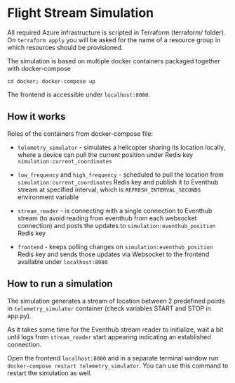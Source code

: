 # Flight Stream Simulation

All required Azure infrastructure is scripted in Terraform (terraform/ folder). On `terraform apply` you will be asked for the name of a resource group in which resources should be provisioned.

The simulation is based on multiple docker containers packaged together with docker-compose

`cd docker; docker-compose up`

The frontend is accessible under `localhost:8080`.

## How it works

Roles of the containers from docker-compose file:

- `telemetry_simulator` - simulates a helicopter sharing its location locally, where a device can pull the current position under Redis key `simulation:current_coordinates`

- `low_frequency` and `high_frequency` - scheduled to pull the location from `simulation:current_coordinates` Redis key and publish it to Eventhub stream at specified interval, which is `REFRESH_INTERVAL_SECONDS` environment variable

- `stream_reader` - is connecting with a single connection to Eventhub stream (to avoid reading from eventhub from each websocket connection) and posts the updates to `simulation:eventhub_position` Redis key

- `frontend` - keeps polling changes on `simulation:eventhub_position` Redis key and sends those updates via Websocket to the frontend available under `localhost:8080`

## How to run a simulation

The simulation generates a stream of location between 2 predefined points in `telemetry_simulator` container (check variables START and STOP in app.py).

As it takes some time for the Eventhub stream reader to initialize, wait a bit until logs from `stream_reader` start appearing indicating an established connection.

Open the frontend `localhost:8080` and in a separate terminal window run `docker-compose restart telemetry_simulator`. You can use this command to restart the simulation as well.